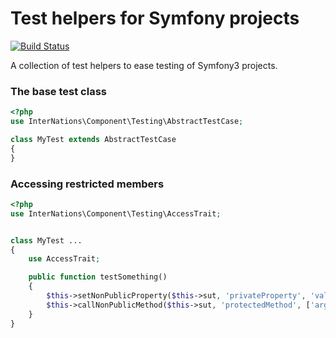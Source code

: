 # Test helpers for Symfony projects

[![Build Status](https://travis-ci.org/InterNations/TestingComponent.svg)](https://travis-ci.org/InterNations/TestingComponent)

A collection of test helpers to ease testing of Symfony3 projects.


### The base test class

```php
<?php
use InterNations\Component\Testing\AbstractTestCase;

class MyTest extends AbstractTestCase
{
}
```

### Accessing restricted members
```php
<?php
use InterNations\Component\Testing\AccessTrait;


class MyTest ...
{
    use AccessTrait;

    public function testSomething()
    {
        $this->setNonPublicProperty($this->sut, 'privateProperty', 'value');
        $this->callNonPublicMethod($this->sut, 'protectedMethod', ['arg1', 'arg2']);
    }
}

```
